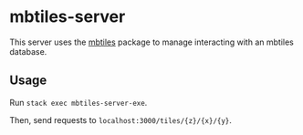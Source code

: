 # mbtiles-server
This server uses the [mbtiles](https://github.com/caneroj1/mbtiles) package to manage interacting with an mbtiles database.

## Usage
Run `stack exec mbtiles-server-exe`.

Then, send requests to `localhost:3000/tiles/{z}/{x}/{y}`.
